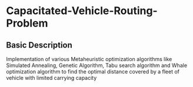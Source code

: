 # Capacitated-Vehicle-Routing-Problem
## Basic Description
Implementation of various Metaheuristic optimization algorithms like Simulated Annealing, Genetic Algorithm, Tabu search algorithm and Whale optimization algorithm to find the optimal distance covered by a fleet of vehicle with limited carrying capacity
